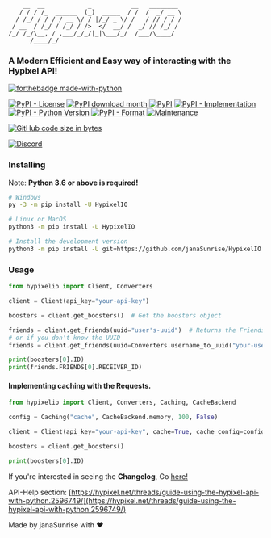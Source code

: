 ```
    __  __            _           __   ________ 
   / / / /_  ______  (_)  _____  / /  /  _/ __ \
  / /_/ / / / / __ \/ / |/_/ _ \/ /   / // / / /
 / __  / /_/ / /_/ / />  </  __/ /  _/ // /_/ / 
/_/ /_/\__, / .___/_/_/|_|\___/_/  /___/\____/  
      /____/_/                                  
```

### A Modern Efficient and Easy way of interacting with the Hypixel API!

[![forthebadge made-with-python](http://ForTheBadge.com/images/badges/made-with-python.svg)](https://www.python.org/)

[![PyPI - License](https://img.shields.io/pypi/l/HypixelIO)](https://pypi.org/project/HypixelIO)
[![PyPI download month](https://img.shields.io/pypi/dm/ansicolortags.svg)](https://pypi.org/project/HypixelIO/)
[![PyPI](https://img.shields.io/pypi/v/HypixelIO)](https://pypi.org/project/HypixelIO/)
[![PyPI - Implementation](https://img.shields.io/pypi/implementation/HypixelIO)](https://pypi.org/project/HypixelIO/)
[![PyPI - Python Version](https://img.shields.io/pypi/pyversions/HypixelIO)](https://pypi.org/project/HypixelIO/)
[![PyPI - Format](https://img.shields.io/pypi/format/HypixelIO)](https://pypi.org/project/HypixelIO/)
[![Maintenance](https://img.shields.io/badge/Maintained%3F-yes-green.svg)](https://GitHub.com/janaSunrise/HypixelIO/graphs/commit-activity)

[![GitHub code size in bytes](https://img.shields.io/github/languages/code-size/janaSunrise/HypixelIO)](https://github.com/janaSunrise/HypixelIO)

[![Discord](https://img.shields.io/discord/734712951621025822?style=for-the-badge)](https://discord.gg/6bB3UWj)


### Installing
Note: **Python 3.6 or above is required!**
```bash
# Windows
py -3 -m pip install -U HypixelIO

# Linux or MacOS
python3 -m pip install -U HypixelIO

# Install the development version
python3 -m pip install -U git+https://github.com/janaSunrise/HypixelIO
```

### Usage

```python
from hypixelio import Client, Converters

client = Client(api_key="your-api-key")

boosters = client.get_boosters()  # Get the boosters object

friends = client.get_friends(uuid="user's-uuid")  # Returns the Friends object
# or if you don't know the UUID
friends = client.get_friends(uuid=Converters.username_to_uuid("your-username"))

print(boosters[0].ID)
print(friends.FRIENDS[0].RECEIVER_ID)
```

#### Implementing caching with the Requests.

```python
from hypixelio import Client, Converters, Caching, CacheBackend

config = Caching("cache", CacheBackend.memory, 100, False)

client = Client(api_key="your-api-key", cache=True, cache_config=config)

boosters = client.get_boosters()

print(boosters[0].ID)
```

If you're interested in seeing the **Changelog**, Go [here!](https://github.com/janaSunrise/HypixelIO/blob/main/CHANGELOG.md)

API-Help section: [https://hypixel.net/threads/guide-using-the-hypixel-api-with-python.2596749/](https://hypixel.net/threads/guide-using-the-hypixel-api-with-python.2596749/)

Made by janaSunrise with ❤
